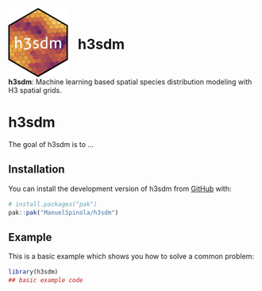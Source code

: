 
<!-- README.md is generated from README.Rmd. Please edit that file -->

<img src="man/figures/h3sdm_logo_a.png"
style="float:left; margin-right:20px;" width="120" />

<br>

# h3sdm

<br>

**h3sdm**: Machine learning based spatial species distribution modeling
with H3 spatial grids.

# h3sdm

<!-- badges: start -->

<!-- badges: end -->

The goal of h3sdm is to …

## Installation

You can install the development version of h3sdm from
[GitHub](https://github.com/) with:

``` r
# install.packages("pak")
pak::pak("ManuelSpinola/h3sdm")
```

## Example

This is a basic example which shows you how to solve a common problem:

``` r
library(h3sdm)
## basic example code
```
